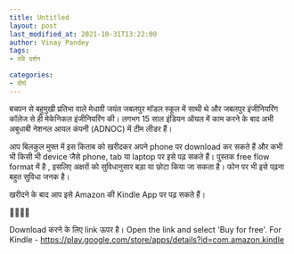 ```yaml
---
title: Untitled
layout: post
last_modified_at: 2021-10-31T13:22:00
author: Vinay Pandey
tags:
- रवि दर्शन

categories:
- दीर्घ
---
```

बचपन से बहुमुखी प्रतिभा वाले मेधावी जयंत जबलपुर मॉडल स्कूल में साथी थे और जबलपुर इंजीनियरिंग कॉलेज से ही मेकेनिकल इंजीनियरिंग की। लगभग 15 साल इंडियन ऑयल में काम करने के बाद अभी अबुधाबी नेशनल आयल कंपनी (ADNOC) में टीम लीडर हैं। 

 आप बिलकुल मुफ्त में इस किताब को खरीदकर अपने phone पर download कर सकते हैं और कभी भी किसी भी device जैसे phone, tab या laptop पर इसे पढ़ सकते हैं। पुस्तक free flow format  में है , इसलिए अक्षरों को सुविधानुसार बड़ा या छोटा किया जा सकता है। फोन पर भी इसे पढ़ना बहुत सुविधा जनक है। 

खरीदने के बाद आप इसे Amazon की Kindle App पर पढ़ सकते हैं। 

🙏🏻🙏🏻

 Download करने के लिए link ऊपर है।  Open the link and select 'Buy for free'.
For Kindle - 
https://play.google.com/store/apps/details?id=com.amazon.kindle


